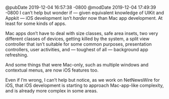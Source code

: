 @pubDate 2019-12-04 16:57:38 -0800
@modDate 2019-12-04 17:49:39 -0800
I can’t help but wonder if — given equivalent knowledge of UIKit and Appkit — iOS development isn’t _harder_ now than Mac app development. At least for some kinds of apps.

Mac apps don’t have to deal with size classes, safe area insets, two very different classes of devices, getting killed by the system, a split view controller that isn’t suitable for some common purposes, presentation controllers, user activities, and — toughest of all — background app refreshing.

And some things that were Mac-only, such as multiple windows and contextual menus, are now iOS features too.

Even if I’m wrong, I can’t help but notice, as we work on NetNewsWire for iOS, that iOS development is starting to approach Mac-app-like complexity, and is already more complex in some areas.
